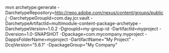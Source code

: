 mvn archetype:generate     -DarchetypeRepository=http://repo.adobe.com/nexus/content/groups/public/     -DarchetypeGroupId=com.day.jcr.vault     -DarchetypeArtifactId=multimodule-content-package-archetype     -DarchetypeVersion=1.0.2     -DgroupId=my-group-id     -DartifactId=myproject     -Dversion=1.0-SNAPSHOT     -Dpackage=com.mycompany.myproject    -DappsFolderName=myproject    -DartifactName="My Project"     -DcqVersion="5.6.1"    -DpackageGroup="My Company"